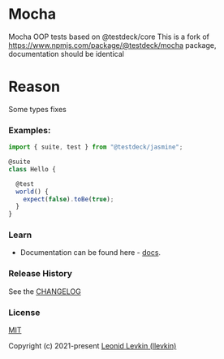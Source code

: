 # Mocha

Mocha OOP tests based on @testdeck/core
This is a fork of https://www.npmjs.com/package/@testdeck/mocha package,
documentation should be identical

# Reason

Some types fixes

### Examples:

```ts
import { suite, test } from "@testdeck/jasmine";

@suite
class Hello {

  @test
  world() {
    expect(false).toBe(true);
  }
}
```

### Learn

- Documentation can be found here - [docs](https://biorate.github.io/core/modules/mocha.html).

### Release History

See the [CHANGELOG](https://github.com/biorate/core/blob/master/packages/%40biorate/mocha/CHANGELOG.md)

### License

[MIT](https://github.com/biorate/core/blob/master/packages/%40biorate/mocha/LICENSE)

Copyright (c) 2021-present [Leonid Levkin (llevkin)](mailto:llevkin@yandex.ru)
